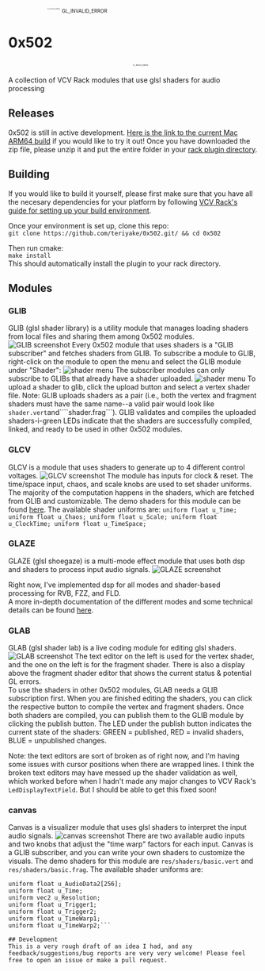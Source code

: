  &nbsp;&nbsp;&nbsp;&nbsp;&nbsp;&nbsp;&nbsp;&nbsp;&nbsp;&nbsp;&nbsp;&nbsp;&nbsp;&nbsp;&nbsp;&nbsp;&nbsp;&nbsp;&nbsp;&nbsp;<sup><sub><sup><sub><sup><sub><sup><sub><sup>GL_INVALID_ERROR</sub></sup></sub></sup></sub></sup></sub></sup>
</sup><sub><sup>GL_INVALID_ERROR</sub></sup>
# 0x502
&nbsp;&nbsp;&nbsp;&nbsp;&nbsp;&nbsp;&nbsp;&nbsp;&nbsp;&nbsp;&nbsp;&nbsp;&nbsp;&nbsp;&nbsp;&nbsp;&nbsp;&nbsp;&nbsp;&nbsp;&nbsp;&nbsp;&nbsp;&nbsp;&nbsp;&nbsp;&nbsp;&nbsp;&nbsp;&nbsp;&nbsp;&nbsp;&nbsp;&nbsp;&nbsp;&nbsp;&nbsp;&nbsp;&nbsp;&nbsp;&nbsp;&nbsp;&nbsp;&nbsp;&nbsp;&nbsp;&nbsp;&nbsp;&nbsp;&nbsp;&nbsp;&nbsp;&nbsp;&nbsp;&nbsp;&nbsp;&nbsp;&nbsp;&nbsp;&nbsp;&nbsp;&nbsp;&nbsp;&nbsp;<sub><sup><sub><sup><sub><sup><sub><sup>GL_INVALID_ERROR</sub></sup></sub></sup></sub></sup></sub></sup>

A collection of VCV Rack modules that use glsl shaders for audio processing

## Releases
0x502 is still in active development. [Here is the link to the current Mac ARM64 build](https://drive.google.com/file/d/1L47M0fQWbMhQ1ejF3o2edusSWZzaKCKQ/view?usp=sharing) if you would like to try it out! Once you have downloaded the zip file, please unzip it and put the entire folder in your [rack plugin directory](https://vcvrack.com/manual/FAQ#Where-is-the-Rack-user-folder).

## Building
If you would like to build it yourself, please first make sure that you have all the necesary dependencies for your platform by following [VCV Rack's guide for setting up your build environment](https://vcvrack.com/manual/Building#Setting-up-your-development-environment).  

Once your environment is set up, clone this repo:  
```git clone https://github.com/teriyake/0x502.git/ && cd 0x502```  

Then run cmake:  
```make install```  
This should automatically install the plugin to your rack directory.

## Modules

### GLIB
GLIB (glsl shader library) is a utility module that manages loading shaders from local files and sharing them among 0x502 modules. 
![GLIB screenshot]()
Every 0x502 module that uses shaders is a "GLIB subscriber" and fetches shaders from GLIB. To subscribe a module to GLIB, right-click on the module to open the menu and select the GLIB module under "Shader":
![shader menu]()
The subscriber modules can only subscribe to GLIBs that already have a shader uploaded. 
![shader menu]()
To upload a shader to glib, click the upload button and select a vertex shader file. Note: GLIB uploads shaders as a pair (i.e., both the vertex and fragment shaders must have the same name--a valid pair would look like ```shader.vert```and````shader.frag```). GLIB validates and compiles the uploaded shaders-i-green LEDs indicate that the shaders are successfully compiled, linked, and ready to be used in other 0x502 modules.

### GLCV
GLCV is a module that uses shaders to generate up to 4 different control voltages.
![GLCV screenshot]()
The module has inputs for clock & reset. The time/space input, chaos, and scale knobs are used to set shader uniforms. The majority of the computation happens in the shaders, which are fetched from GLIB and customizable. The demo shaders for this module can be found [here](). The available shader uniforms are: ```uniform float u_Time;
uniform float u_Chaos;
uniform float u_Scale;
uniform float u_ClockTime;
uniform float u_TimeSpace;```

### GLAZE
GLAZE (glsl shoegaze) is a multi-mode effect module that uses both dsp and shaders to process input audio signals.
![GLAZE screenshot]()

Right now, I've implemented dsp for all modes and shader-based processing for RVB, FZZ, and FLD.  
A more in-depth documentation of the different modes and some technical details can be found [here]().

### GLAB
GLAB (glsl shader lab) is a live coding module for editing glsl shaders.  
![GLAB screenshot]()
The text editor on the left is used for the vertex shader, and the one on the left is for the fragment shader. There is also a display above the fragment shader editor that shows the current status & potential GL errors.  
To use the shaders in other 0x502 modules, GLAB needs a GLIB subscription first. When you are finished editing the shaders, you can click the respective button to compile the vertex and fragment shaders. Once both shaders are compiled, you can publish them to the GLIB module by clicking the publish button. The LED under the publish button indicates the current state of the shaders: GREEN = published, RED = invalid shaders, BLUE = unpublished changes.

Note: the text editors are sort of broken as of right now, and I'm having some issues with cursor positions when there are wrapped lines. I think the broken text editors may have messed up the shader validation as well, which worked before when I hadn't made any major changes to VCV Rack's ```LedDisplayTextField```. But I should be able to get this fixed soon!

### canvas
Canvas is a visualizer module that uses glsl shaders to interpret the input audio signals. 
![canvas screenshot]()
There are two available audio inputs and two knobs that adjust the "time warp" factors for each input. Canvas is a GLIB subscriber, and you can write your own shaders to customize the visuals. The demo shaders for this module are ```res/shaders/basic.vert``` and ```res/shaders/basic.frag```. The available shader uniforms are:  
```uniform float u_AudioData1[256];
uniform float u_AudioData2[256];
uniform float u_Time;
uniform vec2 u_Resolution;
uniform float u_Trigger1;
uniform float u_Trigger2;
uniform float u_TimeWarp1;
uniform float u_TimeWarp2;```

## Development
This is a very rough draft of an idea I had, and any feedback/suggestions/bug reports are very very welcome! Please feel free to open an issue or make a pull request.


